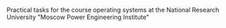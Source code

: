 Practical tasks for the course operating systems at the National Research University "Moscow Power Engineering Institute"
